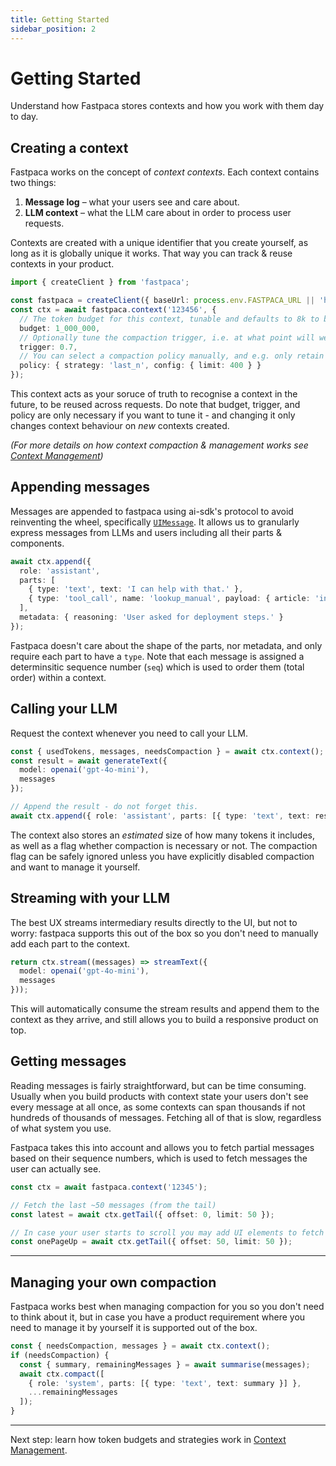 ```yaml
---
title: Getting Started
sidebar_position: 2
---
```


# Getting Started

Understand how Fastpaca stores contexts and how you work with them day to day.

## Creating a context

Fastpaca works on the concept of *context contexts*. Each context contains two things:

1. **Message log** – what your users see and care about.
2. **LLM context** – what the LLM care about in order to process user requests.

Contexts are created with a unique identifier that you create yourself, as long as it is globally unique it works. That way you can track & reuse contexts in your product.

```typescript
import { createClient } from 'fastpaca';

const fastpaca = createClient({ baseUrl: process.env.FASTPACA_URL || 'http://localhost:4000/v1' });
const ctx = await fastpaca.context('123456', {
  // The token budget for this context, tunable and defaults to 8k to be conservative.
  budget: 1_000_000,
  // Optionally tune the compaction trigger, i.e. at what point will we trigger compaction.
  trigger: 0.7,
  // You can select a compaction policy manually, and e.g. only retain 400 messages.
  policy: { strategy: 'last_n', config: { limit: 400 } }
});
```

This context acts as your soruce of truth to recognise a context in the future, to be reused across requests. Do note that budget, trigger, and policy are only necessary if you want to tune it - and changing it only changes context behaviour on _new_ contexts created.

*(For more details on how context compaction & management works see [Context Management](./context-management.md))*

## Appending messages

Messages are appended to fastpaca using ai-sdk's protocol to avoid reinventing the wheel, specifically [`UIMessage`](https://ai-sdk.dev/docs/reference/ai-sdk-core/ui-message). It allows us to granularly express messages from LLMs and users including all their parts & components.

```typescript
await ctx.append({
  role: 'assistant',
  parts: [
    { type: 'text', text: 'I can help with that.' },
    { type: 'tool_call', name: 'lookup_manual', payload: { article: 'installing' } }
  ],
  metadata: { reasoning: 'User asked for deployment steps.' }
});
```

Fastpaca doesn't care about the shape of the parts, nor metadata, and only require each part to have a `type`. Note that each message is assigned a determinsitic sequence number (`seq`) which is used to order them (total order) within a context.

## Calling your LLM

Request the context whenever you need to call your LLM.

```typescript
const { usedTokens, messages, needsCompaction } = await ctx.context();
const result = await generateText({
  model: openai('gpt-4o-mini'),
  messages
});

// Append the result - do not forget this.
await ctx.append({ role: 'assistant', parts: [{ type: 'text', text: result.text }] });
```

The context also stores an *estimated* size of how many tokens it includes, as well as a flag whether compaction is necessary or not. The compaction flag can be safely ignored unless you have explicitly disabled compaction and want to manage it yourself.

## Streaming with your LLM

The best UX streams intermediary results directly to the UI, but not to worry: fastpaca supports this out of the box so you don't need to manually add each part to the context.

```typescript
return ctx.stream((messages) => streamText({
  model: openai('gpt-4o-mini'),
  messages
}));
```

This will automatically consume the stream results and append them to the context as they arrive, and still allows you to build a responsive product on top.

## Getting messages

Reading messages is fairly straightforward, but can be time consuming. Usually when you build products with context state your users don't see every message at all once, as some contexts can span thousands if not hundreds of thousands of messages. Fetching all of that is slow, regardless of what system you use.

Fastpaca takes this into account and allows you to fetch partial messages based on their sequence numbers, which is used to fetch messages the user can actually see.

```typescript
const ctx = await fastpaca.context('12345');

// Fetch the last ~50 messages (from the tail)
const latest = await ctx.getTail({ offset: 0, limit: 50 });

// In case your user starts to scroll you may add UI elements to fetch more
const onePageUp = await ctx.getTail({ offset: 50, limit: 50 });
```

---

## Managing your own compaction

Fastpaca works best when managing compaction for you so you don't need to think about it, but in case you have a product requirement where you need to manage it by yourself it is supported out of the box.

```typescript
const { needsCompaction, messages } = await ctx.context();
if (needsCompaction) {
  const { summary, remainingMessages } = await summarise(messages);
  await ctx.compact([
    { role: 'system', parts: [{ type: 'text', text: summary }] },
    ...remainingMessages
  ]);
}
```

---

Next step: learn how token budgets and strategies work in [Context Management](./context-management.md).
